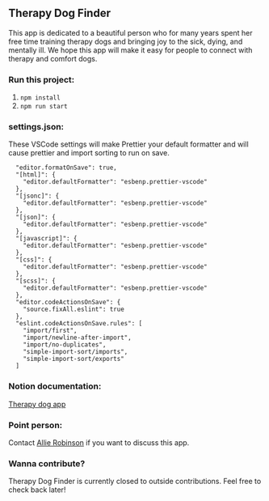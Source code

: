 ## Therapy Dog Finder

This app is dedicated to a beautiful person who for many years spent her free time training therapy dogs and bringing joy to the sick, dying, and mentally ill. We hope this app will make it easy for people to connect with therapy and comfort dogs.

### Run this project: 
1. `npm install`
2. `npm run start`

### settings.json:
These VSCode settings will make Prettier your default formatter and will cause prettier and import sorting to run on save.
```
  "editor.formatOnSave": true,
  "[html]": {
    "editor.defaultFormatter": "esbenp.prettier-vscode"
  },
  "[jsonc]": {
    "editor.defaultFormatter": "esbenp.prettier-vscode"
  },
  "[json]": {
    "editor.defaultFormatter": "esbenp.prettier-vscode"
  },
  "[javascript]": {
    "editor.defaultFormatter": "esbenp.prettier-vscode"
  },
  "[css]": {
    "editor.defaultFormatter": "esbenp.prettier-vscode"
  },
  "[scss]": {
    "editor.defaultFormatter": "esbenp.prettier-vscode"
  },
  "editor.codeActionsOnSave": {
    "source.fixAll.eslint": true
  },
  "eslint.codeActionsOnSave.rules": [
    "import/first",
    "import/newline-after-import",
    "import/no-duplicates",
    "simple-import-sort/imports",
    "simple-import-sort/exports"
  ]
  ```

### Notion documentation:

<a href="https://www.notion.so/allierae/Therapy-Dog-App-8950ff47cc874c5c83abbfd1d1bdeb83">Therapy dog app</a>

### Point person: 

Contact <a href="https://www.linkedin.com/in/allie-robinson/">Allie Robinson</a> if you want to discuss this app.

### Wanna contribute? 
Therapy Dog Finder is currently closed to outside contributions. Feel free to check back later!
